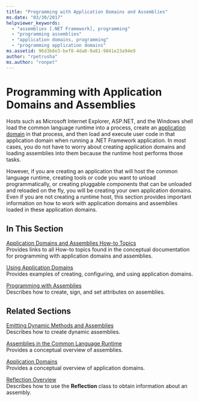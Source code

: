```yaml
---
title: "Programming with Application Domains and Assemblies"
ms.date: "03/30/2017"
helpviewer_keywords: 
  - "assemblies [.NET Framework], programming"
  - "programming assemblies"
  - "application domains, programming"
  - "programming application domains"
ms.assetid: 96d3b8e3-bef8-4da0-9a81-9841e23a94e9
author: "rpetrusha"
ms.author: "ronpet"
---
```

# Programming with Application Domains and Assemblies
Hosts such as Microsoft Internet Explorer, ASP.NET, and the Windows shell load the common language runtime into a process, create an [application domain](../../../docs/framework/app-domains/application-domains.md) in that process, and then load and execute user code in that application domain when running a .NET Framework application. In most cases, you do not have to worry about creating application domains and loading assemblies into them because the runtime host performs those tasks.  
  
 However, if you are creating an application that will host the common language runtime, creating tools or code you want to unload programmatically, or creating pluggable components that can be unloaded and reloaded on the fly, you will be creating your own application domains. Even if you are not creating a runtime host, this section provides important information on how to work with application domains and assemblies loaded in these application domains.  
  
## In This Section  
 [Application Domains and Assemblies How-to Topics](../../../docs/framework/app-domains/application-domains-and-assemblies-how-to-topics.md)  
 Provides links to all How-to topics found in the conceptual documentation for programming with application domains and assemblies.  
  
 [Using Application Domains](../../../docs/framework/app-domains/use.md)  
 Provides examples of creating, configuring, and using application domains.  
  
 [Programming with Assemblies](../../../docs/framework/app-domains/programming-with-assemblies.md)  
 Describes how to create, sign, and set attributes on assemblies.  
  
## Related Sections  
 [Emitting Dynamic Methods and Assemblies](../../../docs/framework/reflection-and-codedom/emitting-dynamic-methods-and-assemblies.md)  
 Describes how to create dynamic assemblies.  
  
 [Assemblies in the Common Language Runtime](../../../docs/framework/app-domains/assemblies-in-the-common-language-runtime.md)  
 Provides a conceptual overview of assemblies.  
  
 [Application Domains](../../../docs/framework/app-domains/application-domains.md)  
 Provides a conceptual overview of application domains.  
  
 [Reflection Overview](../../../docs/framework/reflection-and-codedom/reflection.md)  
 Describes how to use the **Reflection** class to obtain information about an assembly.
